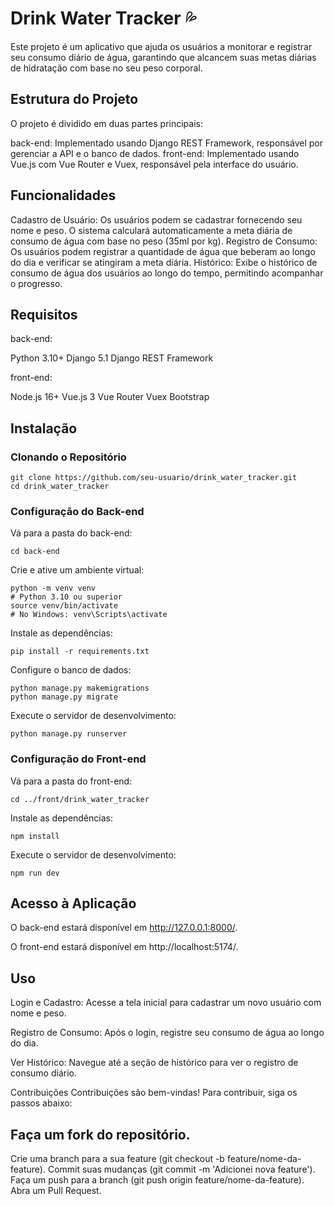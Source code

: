 # Drink Water Tracker :sweat_drops:

Este projeto é um aplicativo que ajuda os usuários a monitorar e registrar seu consumo diário de água, garantindo que alcancem suas metas diárias de hidratação com base no seu peso corporal.

Estrutura do Projeto
---
O projeto é dividido em duas partes principais:

back-end: Implementado usando Django REST Framework, responsável por gerenciar a API e o banco de dados.
front-end: Implementado usando Vue.js com Vue Router e Vuex, responsável pela interface do usuário.

Funcionalidades
---
Cadastro de Usuário: Os usuários podem se cadastrar fornecendo seu nome e peso. O sistema calculará automaticamente a meta diária de consumo de água com base no peso (35ml por kg).
Registro de Consumo: Os usuários podem registrar a quantidade de água que beberam ao longo do dia e verificar se atingiram a meta diária.
Histórico: Exibe o histórico de consumo de água dos usuários ao longo do tempo, permitindo acompanhar o progresso.

Requisitos
---
back-end:

Python 3.10+
Django 5.1
Django REST Framework

front-end:

Node.js 16+
Vue.js 3
Vue Router
Vuex
Bootstrap

Instalação
---
### Clonando o Repositório
```
git clone https://github.com/seu-usuario/drink_water_tracker.git
cd drink_water_tracker
```
### Configuração do Back-end
Vá para a pasta do back-end:
```
cd back-end
```
Crie e ative um ambiente virtual:
```
python -m venv venv
# Python 3.10 ou superior
source venv/bin/activate
# No Windows: venv\Scripts\activate
```
Instale as dependências:
```
pip install -r requirements.txt
```
Configure o banco de dados:
```
python manage.py makemigrations
python manage.py migrate
```
Execute o servidor de desenvolvimento:
```
python manage.py runserver
```

### Configuração do Front-end
Vá para a pasta do front-end:
```
cd ../front/drink_water_tracker
```
Instale as dependências:
```
npm install
```

Execute o servidor de desenvolvimento:
```
npm run dev
```
Acesso à Aplicação
---
O back-end estará disponível em http://127.0.0.1:8000/.

O front-end estará disponível em http://localhost:5174/.

Uso
---
Login e Cadastro: Acesse a tela inicial para cadastrar um novo usuário com nome e peso.

Registro de Consumo: Após o login, registre seu consumo de água ao longo do dia.

Ver Histórico: Navegue até a seção de histórico para ver o registro de consumo diário.

Contribuições
Contribuições são bem-vindas! Para contribuir, siga os passos abaixo:

Faça um fork do repositório.
---
Crie uma branch para a sua feature (git checkout -b feature/nome-da-feature).
Commit suas mudanças (git commit -m 'Adicionei nova feature').
Faça um push para a branch (git push origin feature/nome-da-feature).
Abra um Pull Request.
